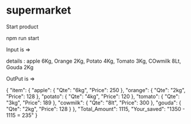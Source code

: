 # supermarket
Start product

npm run start

Input is =>

details : apple 6Kg, Orange 2Kg, Potato 4Kg, Tomato 3Kg, COwmilk 8Lt, Gouda 2Kg

OutPut is =>

{
    "item": {
        "apple": {
            "Qte": "6kg",
            "Price": 250
        },
        "orange": {
            "Qte": "2kg",
            "Price": 128
        },
        "potato": {
            "Qte": "4kg",
            "Price": 120
        },
        "tomato": {
            "Qte": "3kg",
            "Price": 189
        },
        "cowmilk": {
            "Qte": "8lt",
            "Price": 300
        },
        "gouda": {
            "Qte": "2kg",
            "Price": 128
        }
    },
    "Total_Amount": 1115,
    "Your_saved": "1350 - 1115 = 235"
}